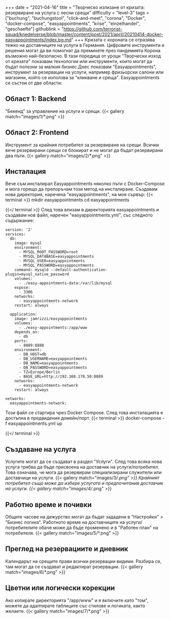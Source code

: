 +++
date = "2021-04-16"
title = "Творческо излизане от кризата: резервиране на услуга с лесни срещи"
difficulty = "level-3"
tags = ["buchung", "buchungstool", "click-and-meet", "corona", "Docker", "docker-compose", "easyappointments", "krise", "einzelhandel", "geschaefte"]
githublink = "https://github.com/terrorist-squad/knedelverse/blob/master/content/post/2021/april/20210414-docker-easyappointments/index.bg.md"
+++
Кризата с короната се отразява тежко на доставчиците на услуги в Германия. Цифровите инструменти и решения могат да ви помогнат да преминете през пандемията Корона възможно най-безопасно. В тази поредица от уроци "Творчески изход от кризата" показвам технологии или инструменти, които могат да бъдат полезни за малкия бизнес.Днес показвам "Easyappointments", инструмент за резервации на услуги, например фризьорски салони или магазини, който се използва за "кликване и среща". Easyappointments се състои от две области:
## Област 1: Backend
"Бекенд" за управление на услуги и срещи.
{{< gallery match="images/1/*.png" >}}

## Област 2: Frontend
Инструмент за крайния потребител за резервиране на срещи. Всички вече резервирани срещи се блокират и не могат да бъдат резервирани два пъти.
{{< gallery match="images/2/*.png" >}}

## Инсталация
Вече съм инсталирал Easyappointments няколко пъти с Docker-Compose и мога горещо да препоръчам този метод на инсталиране. Създавам нова директория, наречена "easyappointments", на моя сървър:
{{< terminal >}}
mkdir easyappointments
cd easyappointments

{{</ terminal >}}
След това влизам в директорията easyappointments и създавам нов файл, наречен "easyappointments.yml", със следното съдържание:
```
version: '2'
services:
  db:
    image: mysql
    environment:
      - MYSQL_ROOT_PASSWORD=root
      - MYSQL_DATABASE=easyappointments
      - MYSQL_USER=easyappointments
      - MYSQL_PASSWORD=easyappointments
    command: mysqld --default-authentication-plugin=mysql_native_password
    volumes:
      - ./easy-appointments-data:/var/lib/mysql
    expose:
      - 3306
    networks:
      - easyappointments-network
    restart: always

  application:
    image: jamrizzi/easyappointments
    volumes:
      - ./easy-appointments:/app/www
    depends_on:
      - db
    ports:
      - 8089:8888
    environment:
      - DB_HOST=db
      - DB_USERNAME=easyappointments
      - DB_NAME=easyappointments
      - DB_PASSWORD=easyappointments
      - TZ=Europe/Berlin
      - BASE_URL=http://192.168.178.50:8089 
    networks:
      - easyappointments-network
    restart: always

networks:
  easyappointments-network:

```
Този файл се стартира чрез Docker Compose. След това инсталацията е достъпна в предвидения домейн/порт.
{{< terminal >}}
docker-compose -f easyappointments.yml up

{{</ terminal >}}

## Създаване на услуга
Услугите могат да се създават в раздел "Услуги". След това всяка нова услуга трябва да бъде присвоена на доставчик на услуги/потребител. Това означава, че мога да резервирам специализирани служители или доставчици на услуги.
{{< gallery match="images/3/*.png" >}}
Крайният потребител също може да избере услугата и предпочитания доставчик на услуги.
{{< gallery match="images/4/*.png" >}}

## Работно време и почивки
Общите часове на дежурство могат да бъдат зададени в "Настройки" > "Бизнес логика". Работното време на доставчиците на услуги/потребителите обаче може да бъде променено и в "Работен план" на потребителя.
{{< gallery match="images/5/*.png" >}}

## Преглед на резервациите и дневник
Календарът на срещите прави всички резервации видими. Разбира се, там могат да се създават и редактират резервации.
{{< gallery match="images/6/*.png" >}}

## Цветни или логически корекции
Ако копирате директорията "/app/www" и я включите като "том", можете да адаптирате таблиците със стилове и логиката, както желаете.
{{< gallery match="images/7/*.png" >}}
